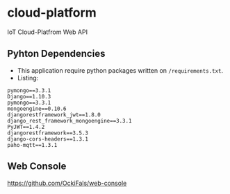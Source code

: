 # cloud-platform
IoT Cloud-Platfrom Web API

## Pyhton Dependencies
- This application require python packages written on `/requirements.txt`.
- Listing:
```shell
pymongo==3.3.1
Django==1.10.3
pymongo==3.3.1
mongoengine==0.10.6
djangorestframework_jwt==1.8.0
django_rest_framework_mongoengine==3.3.1
PyJWT==1.4.2
djangorestframework==3.5.3
django-cors-headers==1.3.1
paho-mqtt==1.3.1
```

## Web Console
https://github.com/OckiFals/web-console
